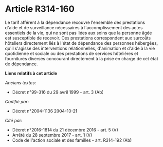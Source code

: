 # Article R314-160

Le tarif afférent à la dépendance recouvre l'ensemble des prestations d'aide et de surveillance nécessaires à
l'accomplissement des actes essentiels de la vie, qui ne sont pas liées aux soins que la personne âgée est susceptible de
recevoir. Ces prestations correspondent aux surcoûts hôteliers directement liés à l'état de dépendance des personnes
hébergées, qu'il s'agisse des interventions relationnelles, d'animation et d'aide à la vie quotidienne et sociale ou des
prestations de services hôtelières et fournitures diverses concourant directement à la prise en charge de cet état de
dépendance.

**Liens relatifs à cet article**

_Anciens textes_:

  - Décret n°99-316 du 26 avril 1999 - art. 3 (Ab)

_Codifié par_:

  - Décret n°2004-1136 2004-10-21

_Cité par_:

  - Décret n°2016-1814 du 21 décembre 2016 - art. 5 (V)
  - Arrêté du 28 septembre 2017 - art. 1 (V)
  - Code de l'action sociale et des familles - art. R314-192 (Ab)
